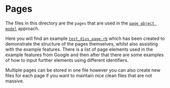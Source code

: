 # **Pages**

The files in this directory are the `pages` that are used in the [`page object model`](https://martinfowler.com/bliki/PageObject.html) approach.

Here you will find an example [`test_divs_page.rb`](test_divs_page.rb) which has been created to demonstrate the structure of the pages themselves, whilst also assisting with the example features. 
There is a list of page elements used in the example features from Google and then after that there are some examples of how to input further elements using different identifiers.

Multiple pages can be stored in one file however you can also create new files for each page if you want to maintain nice clean files that are not massive.